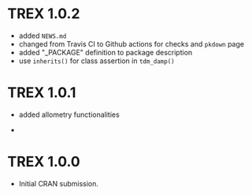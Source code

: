 # TREX 1.0.2

* added `NEWS.md`
* changed from Travis CI to Github actions for checks and `pkdown` page
* added "_PACKAGE" definition to package description
* use `inherits()` for class assertion in `tdm_damp()`

# TREX 1.0.1

* added allometry functionalities
-

# TREX 1.0.0
* Initial CRAN submission.
